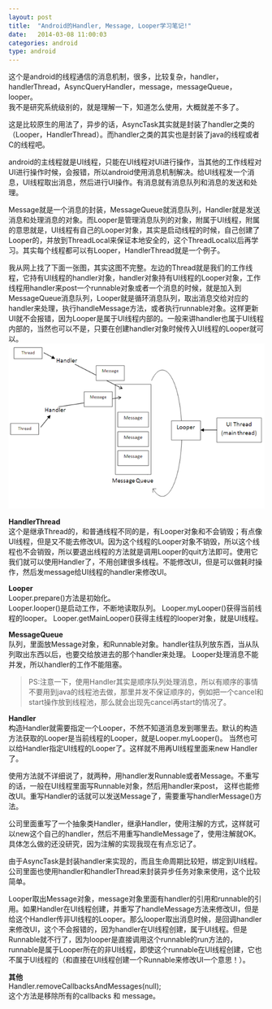 ```yaml
---
layout: post
title:  "Android的Handler, Message, Looper学习笔记!"
date:   2014-03-08 11:00:03
categories: android
type: android
---
```


这个是android的线程通信的消息机制，很多，比较复杂，handler，handlerThread，AsyncQueryHandler，message，messageQueue，looper。  
我不是研究系统级别的，就是理解一下，知道怎么使用，大概就差不多了。

这是比较原生的用法了，异步的话，AsyncTask其实就是封装了handler之类的（Looper，HandlerThread）。而handler之类的其实也是封装了java的线程或者C的线程吧。

android的主线程就是UI线程，只能在UI线程对UI进行操作，当其他的工作线程对UI进行操作时候，会报错，所以android使用消息机制解决。给UI线程发一个消息，UI线程取出消息，然后进行UI操作。有消息就有消息队列和消息的发送和处理。

Message就是一个消息的封装，MessageQueue就消息队列，Handler就是发送消息和处理消息的对象。而Looper是管理消息队列的对象，附属于UI线程，附属的意思就是，UI线程有自己的Looper对象，其实是启动线程的时候，自己创建了Looper的，并放到ThreadLocal来保证本地安全的，这个ThreadLocal以后再学习。其实每个线程都可以有Looper，HandlerThread就是一个例子。

我从网上找了下面一张图，其实这图不完整。左边的Thread就是我们的工作线程，它持有UI线程的handler对象，handler对象持有UI线程的Looper对象，工作线程用handler来post一个runnable对象或者一个消息的时候，就是加入到MessageQueue消息队列，Looper就是循环消息队列，取出消息交给对应的handler来处理，执行handleMessage方法，或者执行runnable对象。这样更新UI就不会报错，因为Looper是属于UI线程内部的。一般来讲handler也属于UI线程内部的，当然也可以不是，只要在创建handler对象时候传入UI线程的Looper就可以。  
![handler][handler]

**HandlerThread**  
这个是继承Thread的，和普通线程不同的是，有Looper对象和不会销毁；有点像UI线程，但是又不能去修改UI。因为这个线程的Looper对象不销毁，所以这个线程也不会销毁，所以要退出线程的方法就是调用Looper的quit方法即可。使用它我们就可以使用Handler了，不用创建很多线程。不能修改UI，但是可以做耗时操作，然后发message给UI线程的handler来修改UI。

**Looper**  
Looper.prepare()方法是初始化。  
Looper.looper()是启动工作，不断地读取队列。
Looper.myLooper()获得当前线程的looper。
Looper.getMainLooper()获得主线程的looper对象，就是UI线程。

**MessageQueue**  
队列，里面放Message对象，和Runnable对象。handler往队列放东西，当从队列取出东西以后，也要交给放进去的那个handler来处理。
Looper处理消息不能并发，所以handler的工作不能阻塞。

> PS:注意一下，使用Handler其实是顺序队列处理消息，所以有顺序的事情不要用到java的线程池去做，那里并发不保证顺序的，例如把一个cancel和start操作放到线程池，那么就会出现先cancel再start的情况了。

**Handler**  
构造Handler就需要指定一个Looper，不然不知道消息发到哪里去。默认的构造方法获取的Looper是当前线程的Looper，就是Looper.myLooper()。
当然也可以给Handler指定UI线程的Looper了。这样就不用再UI线程里面来new Handler了。

使用方法就不详细说了，就两种，用handler发Runnable或者Message。不重写的话，一般在UI线程里面写Runnable对象，然后用handler来post，
这样也能修改UI。重写Handler的话就可以发送Message了，需要重写handlerMessage()方法。

公司里面重写了一个抽象类Handler，继承Handler，使用注解的方式，这样就可以new这个自己的handler，然后不用重写handleMessage了，使用注解就OK。具体怎么做的还没研究，因为注解的实现我现在有点忘记了。

由于AsyncTask是封装handler来实现的，而且生命周期比较短，绑定到UI线程。公司里面也使用handler和handlerThread来封装异步任务对象来使用，这个比较简单。

Looper取出Message对象，message对象里面有handler的引用和runnable的引用。如果Handler在UI线程创建，并重写了handleMessage方法来修改UI，但是给这个Handler传非UI线程的Looper。那么looper取出消息时候，是回调handler来修改UI，这个不会报错的，因为handler在UI线程创建，属于UI线程。但是Runnable就不行了，因为looper是直接调用这个runnable的run方法的，runnable是属于Looper所在的非UI线程，即使这个runnable在UI线程创建，它也不属于UI线程的（和直接在UI线程创建一个Runnable来修改UI一个意思！）。

**其他**  
Handler.removeCallbacksAndMessages(null);  
这个方法是移除所有的callbacks 和 message。

[handler]: /image/handler.png